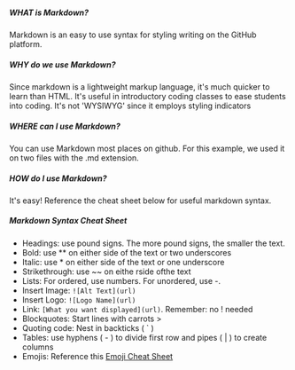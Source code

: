 ##### WHAT is Markdown?
Markdown is an easy to use syntax for styling writing on the GitHub platform.

##### WHY do we use Markdown?
Since markdown is a lightweight markup language, it's much quicker to learn than HTML. It's useful in introductory coding classes to ease students into coding. It's not  'WYSIWYG' since it employs styling indicators

##### WHERE can I use Markdown?
You can use Markdown most places on github. For this example, we used it on two files with the .md extension.

##### HOW do I use Markdown?
It's easy! Reference the cheat sheet below for useful markdown syntax.

##### Markdown Syntax Cheat Sheet
- Headings: use pound signs. The more pound signs, the smaller the text.
- Bold: use ** on either side of the text or two underscores
- Italic: use * on either side of the text or one underscore
- Strikethrough: use ~~ on eithe rside ofthe text
- Lists: For ordered, use numbers. For unordered, use -.
- Insert Image: `![Alt Text](url)`
- Insert Logo:  `![Logo Name](url)`
- Link: `[What you want displayed](url)`. Remember: no ! needed
- Blockquotes: Start lines with carrots >
- Quoting code: Nest in backticks ( ` )
- Tables: use hyphens ( - ) to divide first row and pipes ( | ) to create columns
- Emojis: Reference this [Emoji Cheat Sheet](https://github.com/ikatyang/emoji-cheat-sheet/blob/master/README.md)






